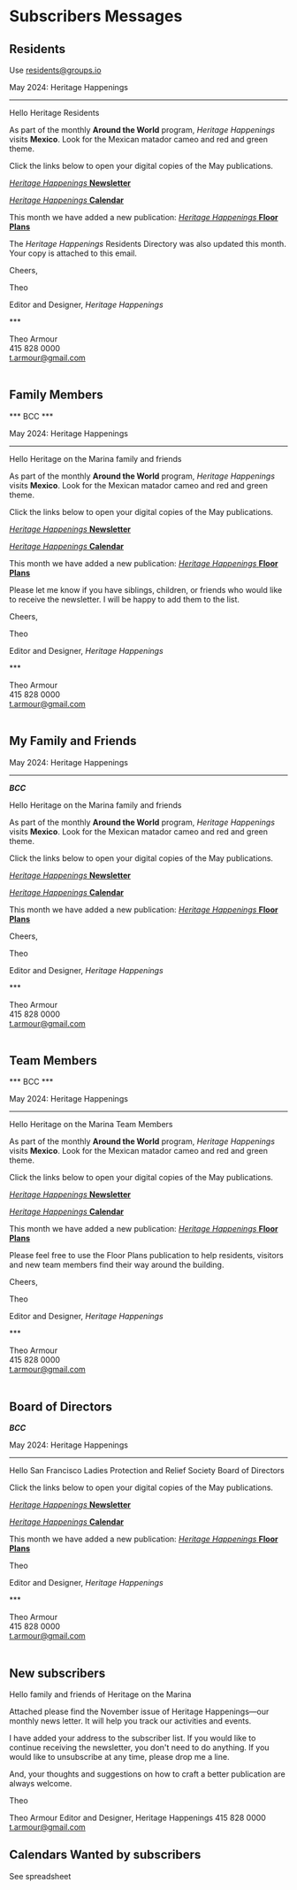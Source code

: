 # Subscribers Messages

## Residents

Use residents@groups.io

May 2024: Heritage Happenings

***

Hello Heritage Residents

As part of the monthly **Around the World** program, _Heritage Happenings_ visits **Mexico**. Look for the Mexican matador cameo and red and green theme.

Click the links below to open your digital copies of the May publications.

[_Heritage Happenings_ **Newsletter**]( https://heritage-happenings.github.io/happenings-issues/2024/2024-05-happenings-newsletter.pdf )

[_Heritage Happenings_ **Calendar**]( https://heritage-happenings.github.io/happenings-issues/2024/2024-05-happenings-calendar.pdf)

This month we have added a new publication: [_Heritage Happenings_ **Floor Plans**]( https://heritage-happenings.github.io/happenings-issues/2024/2024-05-happenings-floor-plans.pdf)

The _Heritage Happenings_ Residents Directory was also updated this month. Your copy is attached to this email.

Cheers,

Theo

Editor and Designer, _Heritage Happenings_

\***

Theo Armour<br>
415 828 0000<br>
t.armour@gmail.com<br>
<br>

## Family Members

*** BCC ***

May 2024: Heritage Happenings

***

Hello Heritage on the Marina family and friends

As part of the monthly **Around the World** program, _Heritage Happenings_ visits **Mexico**. Look for the Mexican matador cameo and red and green theme.

Click the links below to open your digital copies of the May publications.

[_Heritage Happenings_ **Newsletter**]( https://heritage-happenings.github.io/happenings-issues/2024/2024-05-happenings-newsletter.pdf )

[_Heritage Happenings_ **Calendar**]( https://heritage-happenings.github.io/happenings-issues/2024/2024-05-happenings-calendar.pdf)

This month we have added a new publication: [_Heritage Happenings_ **Floor Plans**]( https://heritage-happenings.github.io/happenings-issues/2024/2024-05-happenings-floor-plans.pdf)

Please let me know if you have siblings, children, or friends who would like to receive the newsletter. I will be happy to add them to the list.

Cheers,

Theo

Editor and Designer, _Heritage Happenings_

\***

Theo Armour<br>
415 828 0000<br>
t.armour@gmail.com<br>
<br>


## My Family and Friends



May 2024: Heritage Happenings

***

***BCC***

Hello Heritage on the Marina family and friends

As part of the monthly **Around the World** program, _Heritage Happenings_ visits **Mexico**. Look for the Mexican matador cameo and red and green theme.

Click the links below to open your digital copies of the May publications.

[_Heritage Happenings_ **Newsletter**]( https://heritage-happenings.github.io/happenings-issues/2024/2024-05-happenings-newsletter.pdf )

[_Heritage Happenings_ **Calendar**]( https://heritage-happenings.github.io/happenings-issues/2024/2024-05-happenings-calendar.pdf)

This month we have added a new publication: [_Heritage Happenings_ **Floor Plans**]( https://heritage-happenings.github.io/happenings-issues/2024/2024-05-happenings-floor-plans.pdf)


Cheers,

Theo

Editor and Designer, _Heritage Happenings_

\***

Theo Armour<br>
415 828 0000<br>
t.armour@gmail.com<br>
<br>


## Team Members


*** BCC ***

May 2024: Heritage Happenings

***

Hello Heritage on the Marina Team Members

As part of the monthly **Around the World** program, _Heritage Happenings_ visits **Mexico**. Look for the Mexican matador cameo and red and green theme.

Click the links below to open your digital copies of the May publications.

[_Heritage Happenings_ **Newsletter**]( https://heritage-happenings.github.io/happenings-issues/2024/2024-05-happenings-newsletter.pdf )

[_Heritage Happenings_ **Calendar**]( https://heritage-happenings.github.io/happenings-issues/2024/2024-05-happenings-calendar.pdf)

This month we have added a new publication: [_Heritage Happenings_ **Floor Plans**]( https://heritage-happenings.github.io/happenings-issues/2024/2024-05-happenings-floor-plans.pdf)

Please feel free to use the Floor Plans publication to help residents, visitors and new team members find their way around the building.

Cheers,

Theo

Editor and Designer, _Heritage Happenings_

\***

Theo Armour<br>
415 828 0000<br>
t.armour@gmail.com<br>
<br>


## Board of Directors

***BCC***

May 2024: Heritage Happenings

***


Hello San Francisco Ladies Protection and Relief Society Board of Directors

Click the links below to open your digital copies of the May publications.

[_Heritage Happenings_ **Newsletter**]( https://heritage-happenings.github.io/happenings-issues/2024/2024-05-happenings-newsletter.pdf )

[_Heritage Happenings_ **Calendar**]( https://heritage-happenings.github.io/happenings-issues/2024/2024-05-happenings-calendar.pdf)

This month we have added a new publication: [_Heritage Happenings_ **Floor Plans**]( https://heritage-happenings.github.io/happenings-issues/2024/2024-05-happenings-floor-plans.pdf)




Theo

Editor and Designer, _Heritage Happenings_

\***

Theo Armour<br>
415 828 0000<br>
t.armour@gmail.com<br>
<br>



## New subscribers

Hello family and friends of Heritage on the Marina

Attached please find the November issue of Heritage Happenings—our monthly news letter. It will help you track our activities and events.

I have added your address to the subscriber list. If you would like to continue receiving the newsletter, you don't need to do anything. If you would like to unsubscribe at any time, please drop me a line.

And, your thoughts and suggestions on how to craft a better publication are always welcome.

Theo

Theo Armour
Editor and Designer, Heritage Happenings
415 828 0000
t.armour@gmail.com


## Calendars Wanted by subscribers

See spreadsheet

